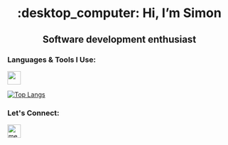 
<h1 align="center">:desktop_computer: Hi, I’m Simon</h1> 
<h2 align="center">Software development enthusiast</h2>  


<h3>Languages & Tools I Use:</h3>
<p>
  <a href="https://skillicons.dev">
    <img src="https://skillicons.dev/icons?i=html,css,js,ts,angular,firebase,bootstrap,git,vscode" height="30" width="auto"/>
  </a>
</p>

[![Top Langs](https://github-readme-stats.vercel.app/api/top-langs/?username=simon-baumhauer&layout=compact&hide=language1,language2&langs_count=8)](https://github.com/anuraghazra/github-readme-stats)


<h3>Let's Connect:</h3>
<p><a href="https://www.linkedin.com/in/simon-baumhauer-850084239/"><img align="center" src="https://cdn.jsdelivr.net/gh/devicons/devicon/icons/linkedin/linkedin-original.svg" alt="me in linkedin" height="auto" width="30"/></a></p>

<!-- ![Github stats](https://github-readme-stats.vercel.app/api?username=catherineisonline&theme=omni&show_icons=true&locale=en) -->



